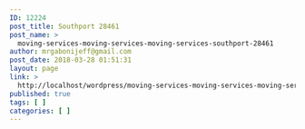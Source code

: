 ```yaml
---
ID: 12224
post_title: Southport 28461
post_name: >
  moving-services-moving-services-moving-services-southport-28461
author: mrgabonijeff@gmail.com
post_date: 2018-03-28 01:51:31
layout: page
link: >
  http://localhost/wordpress/moving-services-moving-services-moving-services-southport-28461/
published: true
tags: [ ]
categories: [ ]
---
```


